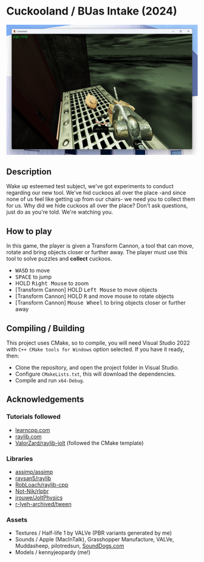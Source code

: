 # Cuckooland / BUas Intake (2024)

![In-game screenshot](https://github.com/kennyjeopardy/Cuckooland/blob/main/.github/ss_cuckoo.png)

## Description

Wake up esteemed test subject, we've got experiments to conduct regarding our new tool. We've hid cuckoos all over the place -and since none of us feel like getting up from our chairs- we need you to collect them for us.
Why did we hide cuckoos all over the place? Don't ask questions, just do as you're told. We're watching you.

## How to play

In this game, the player is given a Transform Cannon, a tool that can move, rotate and bring objects closer or further away. 
The player must use this tool to solve puzzles and **collect** cuckoos.

- <kbd>WASD</kbd> to move
- <kbd>SPACE</kbd> to jump
- HOLD <kbd>Right Mouse</kbd> to zoom
- [Transform Cannon] HOLD <kbd>Left Mouse</kbd> to move objects
- [Transform Cannon] HOLD <kbd>R</kbd> and move mouse to rotate objects
- [Transform Cannon] <kbd>Mouse Wheel</kbd> to bring objects closer or further away

## Compiling / Building

This project uses CMake, so to compile, you will need Visual Studio 2022 with `C++ CMake tools for Windows` option selected. If you have it ready, then:

- Clone the repository, and open the project folder in Visual Studio.
- Configure `CMakeLists.txt`, this will download the dependencies.
- Compile and run `x64-Debug`.

## Acknowledgements

### Tutorials followed

- [learncpp.com](https://www.learncpp.com/)
- [raylib.com](https://www.raylib.com/)
- [ValorZard/raylib-jolt](https://github.com/ValorZard/raylib-jolt) (followed the CMake template)

### Libraries

- [assimp/assimp](https://github.com/assimp/assimp)
- [raysan5/raylib](https://github.com/raysan5/raylib)
- [RobLoach/raylib-cpp](https://github.com/RobLoach/raylib-cpp)
- [Not-Nik/rlpbr](https://github.com/Not-Nik/rlpbr)
- [jrouwe/JoltPhysics](https://github.com/jrouwe/JoltPhysics)
- [r-lyeh-archived/tween](https://github.com/r-lyeh-archived/tween)

### Assets

- Textures / Half-life 1 by VALVe (PBR variants generated by me)
- Sounds / Apple (MacInTalk), Grasshopper Manufacture, VALVe, Muddasheep, pilotredsun, [SoundDogs.com](https://sounddogs.com)
- Models / kennyjeopardy (me!)

